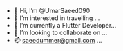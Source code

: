 - 👋 Hi, I’m @UmarSaeed090
- 👀 I’m interested in travelling ...
- 🌱 I’m currently a Flutter Developer...
- 💞️ I’m looking to collaborate on ...
- 📫 saeedummer@gmail.com ...

<!---
UmarSaeed090/UmarSaeed090 is a ✨ special ✨ repository because its `README.md` (this file) appears on your GitHub profile.
You can click the Preview link to take a look at your changes.
--->

